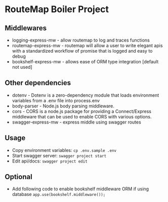 # RouteMap Boiler Project
## Middlewares
* logging-express-mw -  allow routemap to log and traces functions
* routemap-express-mw - routemap will allow a user to write elegant apis with a standardized workflow of promise that is logged and easy to debug
* bookshelf-express-mw - allows ease of ORM type integration [default not used]

## Other dependencies
* dotenv -  Dotenv is a zero-dependency module that loads environment variables from a .env file into process.env
* body-parser - Node.js body parsing middleware.
* cors - CORS is a node.js package for providing a Connect/Express middleware that can be used to enable CORS with various options.
* swagger-express-mw - express middle using swagger routes

## Usage
* Copy environment variables: ```cp .env.sample .env```
* Start swagger server: ```swagger project start```
* Edit api/docs: ```swagger project edit```

## Optional
* Add following code to enable bookshelf middleware ORM if using database ```app.use(bookshelf.middleware());```
